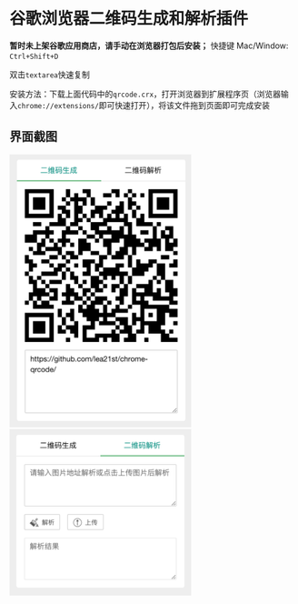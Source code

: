 谷歌浏览器二维码生成和解析插件
===============
**暂时未上架谷歌应用商店，请手动在浏览器打包后安装；**
快捷键
Mac/Window: `Ctrl+Shift+D`

双击`textarea`快速复制

安装方法：下载上面代码中的`qrcode.crx`，打开浏览器到扩展程序页（浏览器输入`chrome://extensions/`即可快速打开），将该文件拖到页面即可完成安装

## **界面截图**
<img src="1.png" width="320"/><img src="2.png" width="320"/>
